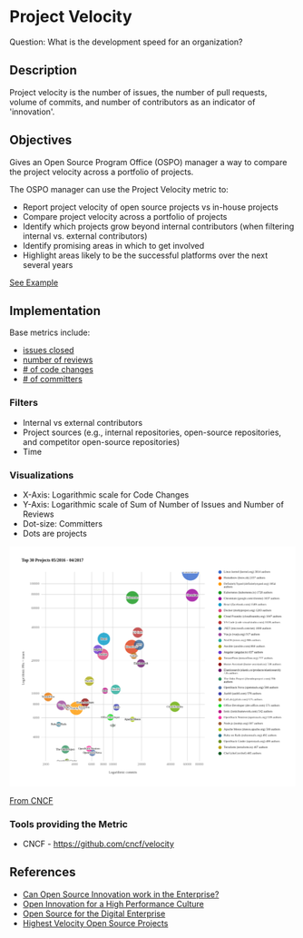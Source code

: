 # Project Velocity

Question: What is the development speed for an organization?

## Description

Project velocity is the number of issues, the number of pull requests, volume
of commits, and number of contributors as an indicator of 'innovation'.

## Objectives

Gives an Open Source Program Office (OSPO) manager a way to compare the project
velocity across a portfolio of projects.

The OSPO manager can use the Project Velocity metric to:

- Report project velocity of open source projects vs in-house projects
- Compare project velocity across a portfolio of projects
- Identify which projects grow beyond internal contributors (when filtering internal vs. external contributors)
- Identify promising areas in which to get involved
- Highlight areas likely to be the successful platforms over the next several years

[See Example](https://www.cncf.io/blog/2017/06/05/30-highest-velocity-open-source-projects)

## Implementation

Base metrics include:
- [issues closed](https://github.com/chaoss/wg-evolution/blob/master/metrics/Issues_Closed.md)
- [number of reviews](https://github.com/chaoss/wg-evolution/blob/master/metrics/Reviews.md)
- [# of code changes](https://github.com/chaoss/wg-evolution/blob/master/metrics/Code_Changes.md)
- [# of committers](https://github.com/chaoss/wg-risk/blob/master/metrics/Committers.md)

### Filters

* Internal vs external contributors
* Project sources (e.g., internal repositories, open-source repositories, and competitor open-source repositories)
* Time

### Visualizations

* X-Axis: Logarithmic scale for Code Changes
* Y-Axis: Logarithmic scale of Sum of Number of Issues and Number of Reviews
* Dot-size: Committers
* Dots are projects

![cncf](https://raw.githubusercontent.com/chaoss/wg-value/main/focus-areas/communal-value/images/project-velocity_visualization.png)

[From CNCF](https://www.cncf.io/blog/2017/06/05/30-highest-velocity-open-source-projects/)

### Tools providing the Metric

* CNCF - https://github.com/cncf/velocity

## References

- [Can Open Source Innovation work in the Enterprise?][l1]
- [Open Innovation for a High Performance Culture][l2]
- [Open Source for the Digital Enterprise][l3]
- [Highest Velocity Open Source Projects][l4]

[l1]: https://www.threefivetwo.com/blog/can-open-source-innovation-work-in-the-enterprise

[l2]: https://www.nearform.com/blog/want-a-high-performing-culture-make-way-for-open-innovation

[l3]: https://www.cio.com/article/3213146/open-source-is-powering-the-digital-enterprise.html

[l4]: https://www.cncf.io/blog/2017/06/05/30-highest-velocity-open-source-projects
